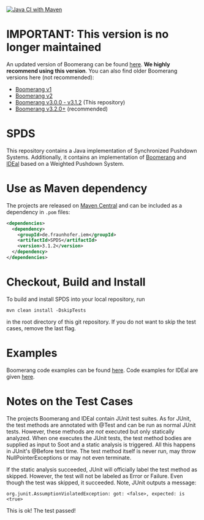 [![Java CI with Maven](https://github.com/CodeShield-Security/SPDS/workflows/Java%20CI%20with%20Maven/badge.svg?branch=master)](https://github.com/CodeShield-Security/SPDS/actions)

# IMPORTANT: This version is no longer maintained

An updated version of Boomerang can be found [here](https://github.com/secure-software-engineering/SparseBoomerang). **We highly recommend using this version**. You can also find older Boomerang versions here (not recommended):
- [Boomerang v1](https://github.com/secure-software-engineering/boomerang)
- [Boomerang v2](https://github.com/CROSSINGTUD/SPDS)
- [Boomerang v3.0.0 - v3.1.2](https://github.com/CodeShield-Security/SPDS) (This repository)
- [Boomerang v3.2.0+](https://github.com/secure-software-engineering/SparseBoomerang) (recommended)

# SPDS

This repository contains a Java implementation of Synchronized Pushdown Systems.
Additionally, it contains an implementation of [Boomerang](boomerangPDS) and [IDEal](idealPDS) based on a Weighted Pushdown System.

# Use as Maven dependency

The projects are released on [Maven Central](https://central.sonatype.com/artifact/de.fraunhofer.iem/SPDS) and can be included as a dependency in `.pom` files:

```.xml
<dependencies>
  <dependency>
    <groupId>de.fraunhofer.iem</groupId>
    <artifactId>SPDS</artifactId>
    <version>3.1.2</version>
  </dependency>
</dependencies>
```

# Checkout, Build and Install

To build and install SPDS into your local repository, run 

``mvn clean install -DskipTests``

in the root directory of this git repository. If you do not want to skip the test cases, remove the last flag.

# Examples

Boomerang code examples can be found [here](https://github.com/CodeShield-Security/SPDS/tree/master/boomerangPDS/src/main/java/boomerang/example). Code examples for IDEal are given [here](https://github.com/CodeShield-Security/SPDS/tree/master/idealPDS/src/main/java/inference/example).


# Notes on the Test Cases

The projects Boomerang and IDEal contain JUnit test suites. As for JUnit, the test methods are annotated with @Test and can be run as normal JUnit tests.
However, these methods are *not* executed but only statically analyzed. When one executes the JUnit tests, the test method bodies are supplied as input to Soot 
and a static analysis is triggered. All this happens in JUnit's @Before test time. The test method itself is never run, may throw NullPointerExceptions or may not even terminate.

If the static analysis succeeded, JUnit will officially label the test method as skipped. However, the test will not be labeled as Error or Failure. 
Even though the test was skipped, it succeeded. Note, JUnit outputs a message:

``org.junit.AssumptionViolatedException: got: <false>, expected: is <true>``

This is ok! The test passed!
